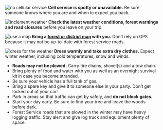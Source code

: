 ![no cellular service](/assets/img/cell-service-icon.svg "no cellular service") 
**Cell service is spotty or unavailable.** Be sure someone knows where you are and when to expect you back.

![inclement weather](/assets/img/weather-icon.svg "inclement weather") **Check the latest weather conditions, forest warnings and road closures** before you leave on your trip.

![use a map](/assets/img/map-icon.svg "use a map") 
**Bring a [forest or district map](/christmas-trees/forests/arp/#tree-locations) with you.** Don’t rely on GPS because it may not be up-to-date with forest service roads. 

![dress for the weather](/assets/img/winter-warm-icon.svg "dress for the weather") **Dress warmly and take extra dry clothes.**
Expect winter weather, including cold temperatures, snow and winds.


* **Roads may not be plowed.** Carry tire chains, shovel(s) and a tow chain. 
* Bring plenty of food and water with you as well as an overnight survival kit in case you become stranded.
* Be sure your vehicle has a full tank of gas.
* Bring a spare key and give it to someone else in your party. Don’t get locked out of your car!
* Park in areas so that traffic can get by safely, and **do not block gates**.
* Start your day early. Be sure to find your tree and leave the woods before dark.
* Forest Service roads that are plowed in the winter may have heavy logging traffic. Stay alert and give log truck and equipment plenty of space.
